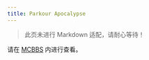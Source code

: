 ```yaml
---
title: Parkour Apocalypse
---
```


> 此页未进行 Markdown 适配，请耐心等待！

请在 [MCBBS](https://www.mcbbs.net/thread-1386439-1-1.html) 内进行查看。